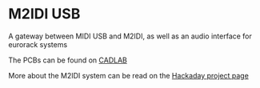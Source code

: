 # M2IDI USB
 
<p> A gateway between MIDI USB and M2IDI, as well as an audio interface for eurorack systems </p>

<p> The PCBs can be found on 
<a href="https://cadlab.io/project/25232">CADLAB</a>
 </p>

<p> More about the M2IDI system can be read on the <a href="https://hackaday.io/project/182092-modular-midi">Hackaday project page</a> </p>
